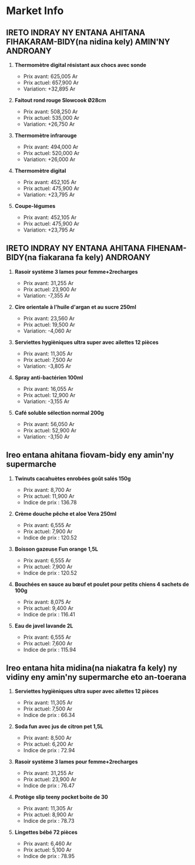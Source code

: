 # Market Info

## IRETO INDRAY NY ENTANA AHITANA FIHAKARAM-BIDY(na nidina kely) AMIN'NY ANDROANY

1. **Thermomètre digital résistant aux chocs avec sonde**
   - Prix avant: 625,005 Ar
   - Prix actuel: 657,900 Ar
   - Variation: +32,895 Ar

2. **Faitout rond rouge Slowcook Ø28cm**
   - Prix avant: 508,250 Ar
   - Prix actuel: 535,000 Ar
   - Variation: +26,750 Ar

3. **Thermomètre infrarouge**
   - Prix avant: 494,000 Ar
   - Prix actuel: 520,000 Ar
   - Variation: +26,000 Ar

4. **Thermomètre digital**
   - Prix avant: 452,105 Ar
   - Prix actuel: 475,900 Ar
   - Variation: +23,795 Ar

5. **Coupe-légumes**
   - Prix avant: 452,105 Ar
   - Prix actuel: 475,900 Ar
   - Variation: +23,795 Ar

## IRETO INDRAY NY ENTANA AHITANA FIHENAM-BIDY(na fiakarana fa kely) ANDROANY

1. **Rasoir système 3 lames pour femme+2recharges**
   - Prix avant: 31,255 Ar
   - Prix actuel: 23,900 Ar
   - Variation: -7,355 Ar

2. **Cire orientale à l'huile d'argan et au sucre 250ml**
   - Prix avant: 23,560 Ar
   - Prix actuel: 19,500 Ar
   - Variation: -4,060 Ar

3. **Serviettes hygièniques ultra super avec ailettes 12 pièces**
   - Prix avant: 11,305 Ar
   - Prix actuel: 7,500 Ar
   - Variation: -3,805 Ar

4. **Spray anti-bactérien 100ml**
   - Prix avant: 16,055 Ar
   - Prix actuel: 12,900 Ar
   - Variation: -3,155 Ar

5. **Café soluble sélection normal 200g**
   - Prix avant: 56,050 Ar
   - Prix actuel: 52,900 Ar
   - Variation: -3,150 Ar

## Ireo entana ahitana fiovam-bidy eny amin'ny supermarche

1. **Twinuts cacahuètes enrobées goût salés 150g**
   - Prix avant: 8,700 Ar
   - Prix actuel: 11,900 Ar
   - Indice de prix : 136.78

2. **Crème douche pêche et aloe Vera 250ml**
   - Prix avant: 6,555 Ar
   - Prix actuel: 7,900 Ar
   - Indice de prix : 120.52

3. **Boisson gazeuse Fun orange 1,5L**
   - Prix avant: 6,555 Ar
   - Prix actuel: 7,900 Ar
   - Indice de prix : 120.52

4. **Bouchées en sauce au bœuf et poulet pour petits chiens 4 sachets de 100g**
   - Prix avant: 8,075 Ar
   - Prix actuel: 9,400 Ar
   - Indice de prix : 116.41

5. **Eau de javel lavande 2L**
   - Prix avant: 6,555 Ar
   - Prix actuel: 7,600 Ar
   - Indice de prix : 115.94

## Ireo entana hita midina(na niakatra fa kely) ny vidiny eny amin'ny supermarche eto an-toerana

1. **Serviettes hygièniques ultra super avec ailettes 12 pièces**
   - Prix avant: 11,305 Ar
   - Prix actuel: 7,500 Ar
   - Indice de prix : 66.34

2. **Soda fun avec jus de citron pet 1,5L**
   - Prix avant: 8,500 Ar
   - Prix actuel: 6,200 Ar
   - Indice de prix : 72.94

3. **Rasoir système 3 lames pour femme+2recharges**
   - Prix avant: 31,255 Ar
   - Prix actuel: 23,900 Ar
   - Indice de prix : 76.47

4. **Protège slip teeny pocket boite de 30**
   - Prix avant: 11,305 Ar
   - Prix actuel: 8,900 Ar
   - Indice de prix : 78.73

5. **Lingettes bébé 72 pièces**
   - Prix avant: 6,460 Ar
   - Prix actuel: 5,100 Ar
   - Indice de prix : 78.95

